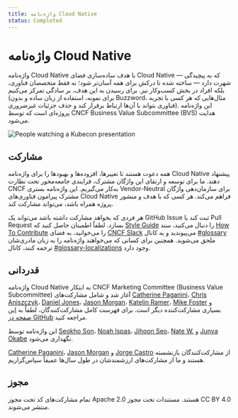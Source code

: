 ```yaml
---
title: واژه‌نامه Cloud Native
status: Completed
---
```


# واژه‌نامه Cloud Native

واژه‌نامه Cloud Native با هدف ساده‌سازی فضای Cloud Native — که به پیچیدگی شهرت دارد — ساخته شده تا درکش برای همه آسان‌تر شود؛ نه فقط متخصصان فناوری، بلکه افراد در بخش کسب‌وکار نیز. برای رسیدن به این هدف، بر سادگی تمرکز می‌کنیم (برای نمونه، استفاده از زبان ساده و بدون Buzzword، مثال‌هایی که هر کسی با تجربه فناوری بتواند با آن‌ها ارتباط برقرار کند و حذف جزئیات غیرضروری). این واژه‌نامه پروژه‌ای است که توسط CNCF Business Value Subcommittee (BVS) هدایت می‌شود.

<p><img class="mt-3" src="/images/homepage/kubecon.jpg" alt="People watching a Kubecon presentation"></p>

## مشارکت

همه دعوت هستند تا تغییرها، افزوده‌ها و بهبودها را برای واژه‌نامه Cloud Native پیشنهاد دهند. ما برای توسعه و ارتقای این واژگان مشترک، فرایندی جامعه‌محور تحت نظارت CNCF به‌کار می‌گیریم. این واژه‌نامه بستری Vendor-Neutral برای سازمان‌دهی واژگان مشترک پیرامون فناوری‌های Cloud Native فراهم می‌کند. هر کسی که با هدف و منشور پروژه همراه باشد، می‌تواند مشارکت کند.

هر فردی که بخواهد مشارکت داشته باشد می‌تواند یک GitHub Issue ثبت کند یا Pull Request بسازد. لطفاً اطمینان حاصل کنید که [Style Guide](/style-guide/) را دنبال می‌کنید، سند [How To Contribute](/contribute/) را می‌خوانید، به فضای [CNCF Slack](https://slack.cncf.io) می‌پیوندید و به کانال [#glossary](https://cloud-native.slack.com/archives/C02TX20MQBB) ملحق می‌شوید. همچنین برای کسانی که می‌خواهند واژه‌نامه را به زبان مادری‌شان ترجمه کنند، کانال [#glossary-localizations](https://cloud-native.slack.com/archives/C02N2RGFXDF) وجود دارد.

## قدردانی

واژه‌نامه Cloud Native به ابتکار CNCF Marketing Committee (Business Value Subcommittee) آغاز شد و شامل مشارکت‌های
[Catherine Paganini](https://www.linkedin.com/in/catherinepaganini/en/)،
[Chris Aniszczyk](https://www.linkedin.com/in/caniszczyk/)،
[Daniel Jones](https://www.linkedin.com/in/danieljoneseb/?originalSubdomain=uk)،
[Jason Morgan](https://www.linkedin.com/in/jasonmorgan2/)،
[Katelin Ramer](https://www.linkedin.com/in/katelinramer/)،
[Mike Foster](https://www.linkedin.com/in/mfosterche/?originalSubdomain=ca)
و بسیاری مشارکت‌کننده دیگر است.
برای فهرست کامل مشارکت‌کنندگان، لطفاً به [این صفحه در GitHub](https://github.com/cncf/glossary/graphs/contributors) مراجعه کنید.

این واژه‌نامه توسط
[Seokho Son](https://www.linkedin.com/in/seokho-son/)،
[Noah Ispas](https://www.linkedin.com/in/noah-ispas-0665b42a/)،
[Jihoon Seo](https://www.linkedin.com/in/jihoon-seo/)،
[Nate W.](https://www.linkedin.com/in/nate-double-u/)
و [Junya Okabe](https://www.linkedin.com/in/junya-okabe/) نگهداری می‌شود.

[Catherine Paganini](https://www.linkedin.com/in/catherinepaganini/en/)،
[Jason Morgan](https://www.linkedin.com/in/jasonmorgan2/) و
[Jorge Castro](https://www.linkedin.com/in/jorge-castro2112/)
از مشارکت‌کنندگان بازنشسته هستند و ما از مشارکت‌های ارزشمندشان در طول سال‌ها عمیقاً سپاس‌گزاریم.

## مجوز

تمام مشارکت‌های کد تحت مجوز Apache 2.0 هستند.
مستندات تحت مجوز CC BY 4.0 منتشر می‌شوند.

